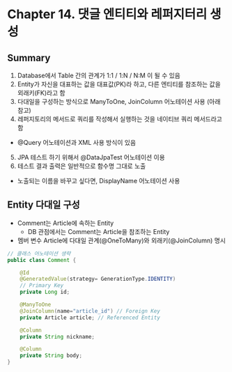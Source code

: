 # Chapter 14. 댓글 엔티티와 레퍼지터리 생성

## Summary
1. Database에서 Table 간의 관계가 1:1 / 1:N / N:M 이 될 수 있음
2. Entity가 자신을 대표하는 값을 대표값(PK)라 하고, 다른 엔티티를 참조하는 값을 외래키(FK)라고 함
3. 다대일을 구성하는 방식으로 ManyToOne, JoinColumn 어노테이션 사용 (아래 참고)
4. 레퍼지토리의 메서드로 쿼리를 작성해서 실행하는 것을 네이티브 쿼리 메서드라고 함
  * @Query 어노테이션과 XML 사용 방식이 있음
5. JPA 테스트 하기 위해서 @DataJpaTest 어노테이션 이용
6. 테스트 결과 출력은 일반적으로 함수명 그대로 노출
  * 노출되는 이름을 바꾸고 싶다면, DisplayName 어노테이션 사용

## Entity 다대일 구성
* Comment는 Article에 속하는 Entity
  * DB 관점에서는 Comment는 Article을 참조하는 Entity
* 멤버 변수 Article에 다대일 관계(@OneToMany)와 외래키(@JoinColumn) 명시
```java
// 클래스 어노테이션 생략
public class Comment {

    @Id
    @GeneratedValue(strategy= GenerationType.IDENTITY)
    // Primary Key
    private Long id;

    @ManyToOne
    @JoinColumn(name="article_id") // Foreign Key
    private Article article; // Referenced Entity

    @Column
    private String nickname;

    @Column
    private String body;
}
```
